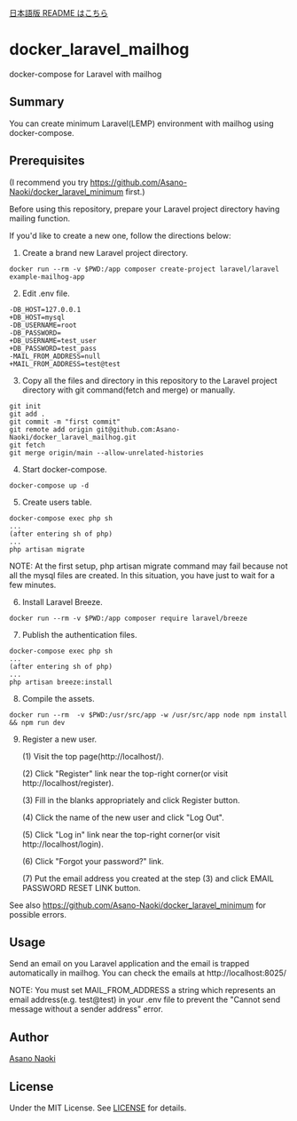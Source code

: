 [日本語版 README はこちら](/README_ja.md)

# docker_laravel_mailhog
docker-compose for Laravel with mailhog

## Summary
You can create minimum Laravel(LEMP) environment with mailhog using docker-compose.

## Prerequisites
(I recommend you try https://github.com/Asano-Naoki/docker_laravel_minimum first.)

Before using this repository, prepare your Laravel project directory having mailing function.

If you'd like to create a new one, follow the directions below:
1. Create a brand new Laravel project directory.
```
docker run --rm -v $PWD:/app composer create-project laravel/laravel example-mailhog-app
```
2. Edit .env file.
```
-DB_HOST=127.0.0.1
+DB_HOST=mysql
-DB_USERNAME=root
-DB_PASSWORD=
+DB_USERNAME=test_user
+DB_PASSWORD=test_pass
-MAIL_FROM_ADDRESS=null
+MAIL_FROM_ADDRESS=test@test
```
3. Copy all the files and directory in this repository to the Laravel project directory with git command(fetch and merge) or manually.
```
git init
git add .
git commit -m "first commit"
git remote add origin git@github.com:Asano-Naoki/docker_laravel_mailhog.git
git fetch
git merge origin/main --allow-unrelated-histories
```
4. Start docker-compose.
```
docker-compose up -d
```
5. Create users table.
```
docker-compose exec php sh
...
(after entering sh of php)
...
php artisan migrate
```
NOTE:
At the first setup, php artisan migrate command may fail because not all the mysql files are created. In this situation, you have just to wait for a few minutes.

6. Install Laravel Breeze.
```
docker run --rm -v $PWD:/app composer require laravel/breeze
```
7. Publish the authentication files.
```
docker-compose exec php sh
...
(after entering sh of php)
...
php artisan breeze:install
```
8. Compile the assets.
```
docker run --rm  -v $PWD:/usr/src/app -w /usr/src/app node npm install && npm run dev
```
9. Register a new user.

    (1) Visit the top page(http://localhost/). 

    (2) Click "Register" link near the top-right corner(or visit http://localhost/register).

    (3) Fill in the blanks appropriately and click Register button.

    (4) Click the name of the new user and click "Log Out".

    (5) Click "Log in" link near the top-right corner(or visit http://localhost/login).

    (6) Click "Forgot your password?" link.

    (7) Put the email address you created at the step (3) and click EMAIL PASSWORD RESET LINK button.

See also https://github.com/Asano-Naoki/docker_laravel_minimum for possible errors.



## Usage
Send an email on you Laravel application and the email is trapped automatically in mailhog. You can check the emails at http://localhost:8025/

NOTE:
You must set MAIL_FROM_ADDRESS a string which represents an email address(e.g. test@test) in your .env file to prevent the "Cannot send message without a sender address" error.


## Author
[Asano Naoki](https://asanonaoki.com/blog/)


## License
Under the MIT License. See [LICENSE](/LICENSE) for details.



